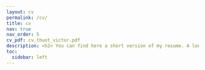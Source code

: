 ```yaml
---
layout: cv
permalink: /cv/
title: cv
nav: true
nav_order: 5
cv_pdf: cv_thuot_victor.pdf
description: <h2> You can find here a short version of my resume. A longer (and french) version in available in the pdf. </h2>
toc:
  sidebar: left
---
```

